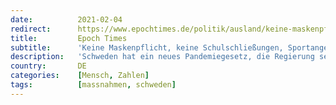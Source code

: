 ```yaml
---
date:          2021-02-04
redirect:      https://www.epochtimes.de/politik/ausland/keine-maskenpflicht-keine-schulschliessungen-sportangebote-freiheit-schweden-zeigt-einen-weg-a3439758.html
title:         Epoch Times
subtitle:      'Keine Maskenpflicht, keine Schulschließungen, Sportangebote, Freiheit – Schweden zeigt einen Weg'
description:   'Schweden hat ein neues Pandemiegesetz, die Regierung setzt weiterhin auf einen Sonderweg. Nach langen Debatten wird weiterhin auf Empfehlungen statt Pflichten und Bußgelder gesetzt.'
country:       DE
categories:    [Mensch, Zahlen]
tags:          [massnahmen, schweden]
---
```


